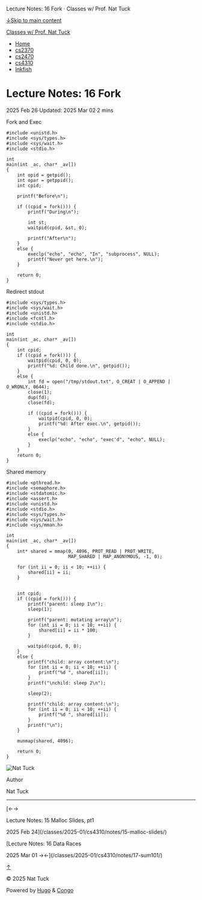 Lecture Notes: 16 Fork · Classes w/ Prof. Nat Tuck



[↓Skip to main content](#main-content)

[Classes w/ Prof. Nat Tuck](/)

* [Home](/)
* [cs2370](/classes/2025-01/cs2370/)
* [cs2470](/classes/2025-01/cs2470/)
* [cs4310](/classes/2025-01/cs4310/)
* [Inkfish](https://inkfish.homework.quest/)

Lecture Notes: 16 Fork
======================

2025 Feb 26·Updated: 2025 Mar 02·2 mins

Fork and Exec

```
#include <unistd.h>
#include <sys/types.h>
#include <sys/wait.h>
#include <stdio.h>

int
main(int _ac, char* _av[])
{
    int opid = getpid();
    int opar = getppid();
    int cpid;

    printf("Before\n");

    if ((cpid = fork())) {
        printf("During\n");

        int st;
        waitpid(cpid, &st, 0);

        printf("After\n");
    }
    else {
        execlp("echo", "echo", "In", "subprocess", NULL);
        printf("Never get here.\n");
    }

    return 0;
}

```

Redirect stdout

```
#include <sys/types.h>
#include <sys/wait.h>
#include <unistd.h>
#include <fcntl.h>
#include <stdio.h>

int
main(int _ac, char* _av[])
{
    int cpid;
    if ((cpid = fork())) {
        waitpid(cpid, 0, 0);
        printf("%d: Child done.\n", getpid());
    }
    else {
        int fd = open("/tmp/stdout.txt", O_CREAT | O_APPEND | O_WRONLY, 0644);
        close(1);
        dup(fd);
        close(fd);

        if ((cpid = fork())) {
            waitpid(cpid, 0, 0);
            printf("%d: After exec.\n", getpid());
        }
        else {
            execlp("echo", "echo", "exec'd", "echo", NULL);
        }
    }
    return 0;
}

```

Shared memory

```
#include <pthread.h>
#include <semaphore.h>
#include <stdatomic.h>
#include <assert.h>
#include <unistd.h>
#include <stdio.h>
#include <sys/types.h>
#include <sys/wait.h>
#include <sys/mman.h>

int
main(int _ac, char* _av[])
{
    int* shared = mmap(0, 4096, PROT_READ | PROT_WRITE,
                       MAP_SHARED | MAP_ANONYMOUS, -1, 0);

    for (int ii = 0; ii < 10; ++ii) {
        shared[ii] = ii;
    }


    int cpid;
    if ((cpid = fork())) {
        printf("parent: sleep 1\n");
        sleep(1);

        printf("parent: mutating array\n");
        for (int ii = 0; ii < 10; ++ii) {
            shared[ii] = ii * 100;
        }

        waitpid(cpid, 0, 0);
    }
    else {
        printf("child: array content:\n");
        for (int ii = 0; ii < 10; ++ii) {
            printf("%d ", shared[ii]);
        }
        printf("\nchild: sleep 2\n");

        sleep(2);

        printf("child: array content:\n");
        for (int ii = 0; ii < 10; ++ii) {
            printf("%d ", shared[ii]);
        }
        printf("\n");
    }

    munmap(shared, 4096);

    return 0;
}

```

![Nat Tuck](/img/author.jpg)

Author

Nat Tuck

---

[←→

Lecture Notes: 15 Malloc Slides, pt1

2025 Feb 24](/classes/2025-01/cs4310/notes/15-malloc-slides/)

[Lecture Notes: 16 Data Races

2025 Mar 01
→←](/classes/2025-01/cs4310/notes/17-sum101/)

[↑](#the-top "Scroll to top")

©
2025
Nat Tuck

Powered by [Hugo](https://gohugo.io/) & [Congo](https://github.com/jpanther/congo)